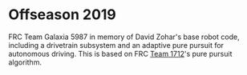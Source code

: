 # Offseason 2019
FRC Team Galaxia 5987 in memory of David Zohar's base robot code, including a drivetrain subsystem and an adaptive pure pursuit for autonomous driving. This is based on FRC [Team 1712](https://www.chiefdelphi.com/media/papers/3488)'s pure pursuit algorithm.

